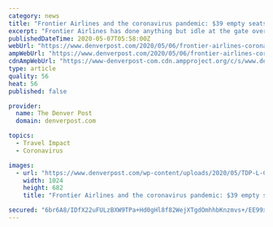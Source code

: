 ```yaml
---
category: news
title: "Frontier Airlines and the coronavirus pandemic: $39 empty seats for sale, federal loans and route suspensions"
excerpt: "Frontier Airlines has done anything but idle at the gate over the last few months as the coronavirus pandemic has decimated America’s appetite for air travel."
publishedDateTime: 2020-05-07T05:58:00Z
webUrl: "https://www.denverpost.com/2020/05/06/frontier-airlines-coronavirus/"
ampWebUrl: "https://www.denverpost.com/2020/05/06/frontier-airlines-coronavirus/amp/"
cdnAmpWebUrl: "https://www-denverpost-com.cdn.ampproject.org/c/s/www.denverpost.com/2020/05/06/frontier-airlines-coronavirus/amp/"
type: article
quality: 56
heat: 56
published: false

provider:
  name: The Denver Post
  domain: denverpost.com

topics:
  - Travel Impact
  - Coronavirus

images:
  - url: "https://www.denverpost.com/wp-content/uploads/2020/05/TDP-L-CORONAVIRUS-AAO-_7AO1777xxx.jpg?w=1024&h=683"
    width: 1024
    height: 682
    title: "Frontier Airlines and the coronavirus pandemic: $39 empty seats for sale, federal loans and route suspensions"

secured: "6br6A8/IDfX22uFULzBXW9TPa+Hd0gHl8f82WejXTgdOmhhbKnzmvs+/EE99xx/YKXiDJ0h6Obc1Nc7Ublq859VbWzxrOyXkAvg/YcF5XTHgWaSyizV4KhB0GP2LglSRsaa2zrU7CSmDjbXLoIR7RONBKLc3WikXJFfuIDBjzYhJZ83IfzmsGj/CC5h9LBsWK1pdchw95MxJlSYZOkkBgEIxHH1BrN18UfVroP9m4z+EP+pcQIxzkEI0AREVNoj9eQRnvHIIT03K4lz+Z/N+UiOjJHESVFMM3Q8FBHfhFPDpCfmAVXuN+3IQxelVzukA;312/7TUEwPkINNGaoERVqw=="
---
```



